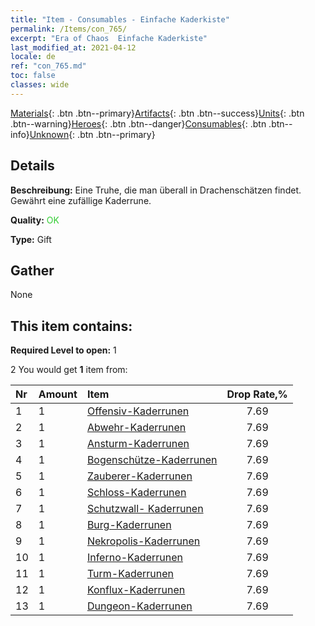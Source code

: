 ```yaml
---
title: "Item - Consumables - Einfache Kaderkiste"
permalink: /Items/con_765/
excerpt: "Era of Chaos  Einfache Kaderkiste"
last_modified_at: 2021-04-12
locale: de
ref: "con_765.md"
toc: false
classes: wide
---
```

 [Materials](/de/Items/){: .btn .btn--primary}[Artifacts](/de/Items/Artifacts/){: .btn .btn--success}[Units](/de/Items/Units/){: .btn .btn--warning}[Heroes](/de/Items/Heroes/){: .btn .btn--danger}[Consumables](/de/Items/Consumables/){: .btn .btn--info}[Unknown](/de/Items/Unknown/){: .btn .btn--primary}

## Details
 **Beschreibung:** Eine Truhe, die man überall in Drachenschätzen findet. Gewährt eine zufällige Kaderrune.

 **Quality:** <span style="color: #32CD32">OK</span>

 **Type:** Gift

## Gather

  None

## This item contains:

 **Required Level to open:** 1

 2 You would get **1** item  from:

  | Nr | Amount |     Item    | Drop Rate,% |
  |:---|:-------|:------------|:---------:|
  | 1 | 1 | [Offensiv-Kaderrunen](/de/Items/con_734/) | 7.69 | 
  | 2 | 1 | [Abwehr-Kaderrunen](/de/Items/con_739/) | 7.69 | 
  | 3 | 1 | [Ansturm-Kaderrunen](/de/Items/con_741/) | 7.69 | 
  | 4 | 1 | [Bogenschütze-Kaderrunen](/de/Items/con_742/) | 7.69 | 
  | 5 | 1 | [Zauberer-Kaderrunen](/de/Items/con_746/) | 7.69 | 
  | 6 | 1 | [Schloss-Kaderrunen](/de/Items/con_752/) | 7.69 | 
  | 7 | 1 | [Schutzwall- Kaderrunen](/de/Items/con_753/) | 7.69 | 
  | 8 | 1 | [Burg-Kaderrunen](/de/Items/con_754/) | 7.69 | 
  | 9 | 1 | [Nekropolis-Kaderrunen](/de/Items/con_755/) | 7.69 | 
  | 10 | 1 | [Inferno-Kaderrunen](/de/Items/con_777/) | 7.69 | 
  | 11 | 1 | [Turm-Kaderrunen](/de/Items/con_785/) | 7.69 | 
  | 12 | 1 | [Konflux-Kaderrunen](/de/Items/con_791/) | 7.69 | 
  | 13 | 1 | [Dungeon-Kaderrunen](/de/Items/con_792/) | 7.69 | 

